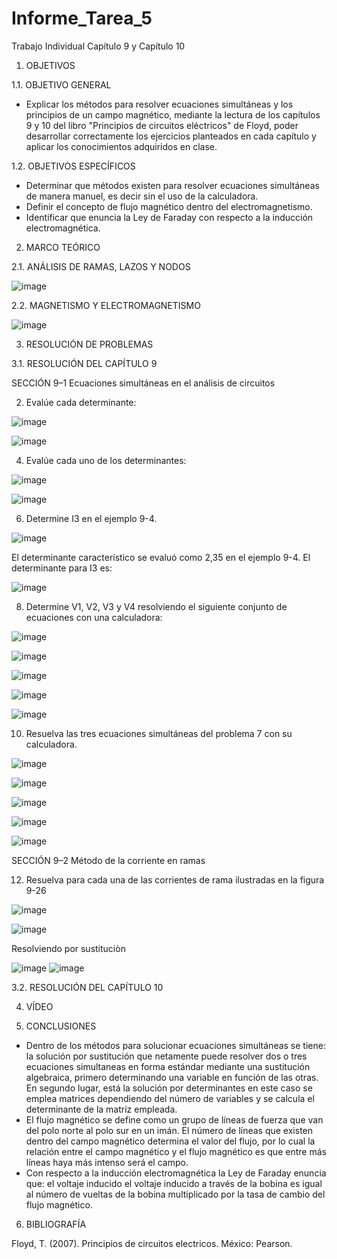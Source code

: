 # Informe_Tarea_5
Trabajo Individual Capítulo 9 y Capítulo 10

1. OBJETIVOS

1.1. OBJETIVO GENERAL

- Explicar los métodos para resolver ecuaciones simultáneas y los principios de un campo magnético, mediante la lectura de los capítulos 9 y 10 del libro "Principios de circuitos eléctricos" de Floyd, poder desarrollar correctamente los ejercicios planteados en cada capítulo y aplicar los conocimientos adquiridos en clase.

1.2. OBJETIVOS ESPECÍFICOS

- Determinar que métodos existen para resolver ecuaciones simultáneas de manera manuel, es decir sin el uso de la calculadora.
- Definir el concepto de flujo magnético dentro del electromagnetismo.
- Identificar que enuncia la Ley de Faraday con respecto a la inducción electromagnética.

2. MARCO TEÓRICO

2.1. ANÁLISIS DE RAMAS, LAZOS Y NODOS

![image](https://user-images.githubusercontent.com/105623628/177678551-4eca5b02-28a7-408d-941f-442a1b35bb91.png)

2.2. MAGNETISMO Y ELECTROMAGNETISMO

![image](https://user-images.githubusercontent.com/105623628/177678768-be0f7370-e2ca-4aab-b61c-da5ed295f4a5.png)

3. RESOLUCIÓN DE PROBLEMAS

3.1. RESOLUCIÓN DEL CAPÍTULO 9

SECCIÓN 9–1 Ecuaciones simultáneas en el análisis de circuitos

2. Evalúe cada determinante:

![image](https://user-images.githubusercontent.com/105623628/177679577-3155927e-9013-4642-8e5e-637290904f25.png)

![image](https://user-images.githubusercontent.com/105623628/177679618-11af0621-e8d6-4496-839b-005f5759ce37.png)

4. Evalúe cada uno de los determinantes:

![image](https://user-images.githubusercontent.com/105623628/177679706-347b0de4-511d-4f91-8dc7-c287401acfcc.png)

![image](https://user-images.githubusercontent.com/105623628/177679749-ba05d5e9-b89d-4554-9c5b-8157cfd3e032.png)

6. Determine I3 en el ejemplo 9-4. 

![image](https://user-images.githubusercontent.com/105623628/177680819-4f7da22c-5d35-4507-8c2c-e70cb08e91d7.png)

El determinante característico se evaluó como 2,35 en el ejemplo 9-4. El determinante para I3 es:

![image](https://user-images.githubusercontent.com/105623628/177680885-552e4f22-22e2-49ab-8062-5ef67b0669ae.png)

8. Determine V1, V2, V3 y V4 resolviendo el siguiente conjunto de ecuaciones con una calculadora:

![image](https://user-images.githubusercontent.com/105623628/177682287-a0c8b801-f7e3-41ee-911b-b0f0a0d1f62e.png)

![image](https://user-images.githubusercontent.com/105623628/177682351-a7510037-e826-4881-8969-2ce3c1d1e860.png)

![image](https://user-images.githubusercontent.com/105623628/177682383-8c428778-2df4-44cd-af57-b1732a3a07cf.png)

![image](https://user-images.githubusercontent.com/105623628/177682498-be1299b0-cf09-4856-a38b-322444b51f51.png)

![image](https://user-images.githubusercontent.com/105623628/177682665-ea68ef75-54b7-4159-b55d-d58952c35dfb.png)

10. Resuelva las tres ecuaciones simultáneas del problema 7 con su calculadora. 

![image](https://user-images.githubusercontent.com/105623628/177683101-e3b41ca2-78df-47b8-8e1f-89b5a17a684a.png)

![image](https://user-images.githubusercontent.com/105623628/177683625-7782c66b-5578-42f8-8d68-1a61591e6369.png)

![image](https://user-images.githubusercontent.com/105623628/177683687-772be64a-c3f3-4354-bd7f-a01e71f8ed94.png)

![image](https://user-images.githubusercontent.com/105623628/177683708-2f003c05-34a9-4228-9be4-b39ac8b7a58a.png)

![image](https://user-images.githubusercontent.com/105623628/177683730-3cf94618-b554-4496-8ae8-d5e65ff518a1.png)

SECCIÓN 9–2 Método de la corriente en ramas

12. Resuelva para cada una de las corrientes de rama ilustradas en la figura 9-26

![image](https://user-images.githubusercontent.com/105623628/177683950-5d7b54a8-b446-4653-8449-04e218296774.png)

![image](https://user-images.githubusercontent.com/105623628/177684479-18539856-4bb1-4ea1-b092-78e00b609179.png)

Resolviendo por sustituciòn

![image](https://user-images.githubusercontent.com/105623628/177684517-051f7516-b3dc-4f0b-8f48-06b5a8177c26.png)
![image](https://user-images.githubusercontent.com/105623628/177684563-7e9e59cd-f522-4506-88d9-bc3402a99c6a.png)











































3.2. RESOLUCIÓN DEL CAPÍTULO 10


4. VÍDEO


5. CONCLUSIONES

- Dentro de los métodos para solucionar ecuaciones simultáneas se tiene: la solución por sustitución que netamente puede resolver dos o tres ecuaciones simultaneas en forma estándar mediante una sustitución algebraica, primero determinando una variable en función de las otras. En segundo lugar, está la solución por determinantes en este caso se emplea matrices dependiendo del número de variables y se calcula el determinante de la matriz empleada.
- El flujo magnético se define como un grupo de líneas de fuerza que van del polo norte al polo sur en un imán. El número de líneas que existen dentro del campo magnético determina el valor del flujo, por lo cual la relación entre el campo magnético y el flujo magnético es que entre más líneas haya más intenso será el campo.
- Con respecto a la inducción electromagnética la Ley de Faraday enuncia que: el voltaje inducido el voltaje inducido a través de la bobina es igual al número de vueltas de la bobina multiplicado por la tasa de cambio del flujo magnético.

6. BIBLIOGRAFÍA

Floyd, T. (2007). Principios de circuitos electricos. México: Pearson.
